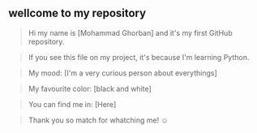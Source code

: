 ## wellcome to my repository ##

>Hi my name is [Mohammad Ghorban] and it's my first GitHub repository.

>If you see this file on my project, it's because I'm learning Python.

>My mood: [I'm a very curious person about everythings]

>My favourite color: [black and white]

>You can find me in: [Here]

>Thank you so match for whatching me! ☺
